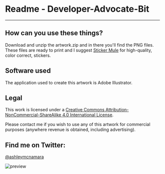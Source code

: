 # Readme - Developer-Advocate-Bit
----------------------
 
## How can you use these things?

Download and unzip the artwork.zip and in there you'll find the PNG files. 
These files are ready to print and I suggest [Sticker Mule](https://www.stickermule.com/) for high-quality, color correct, stickers. 


## Software used
The application used to create this artwork is Adobe Illustrator.


## Legal

This work is licensed under a [Creative Commons Attribution-NonCommercial-ShareAlike 4.0 International License](http://creativecommons.org/licenses/by-nc-sa/4.0/).

Please contact me if you wish to use any of this artwork for commercial purposes (anywhere revenue is obtained, including advertising).


## Find me on Twitter:

[@ashleymcnamara](https://twitter.com/ashleymcnamara?ref_src=twsrc%5Egoogle%7Ctwcamp%5Eserp%7Ctwgr%5Eauthor)



![preview](https://github.com/ashleymcnamara/artwork/blob/master/collage3.jpg)
